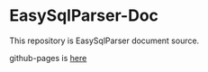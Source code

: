 EasySqlParser-Doc
===

This repository is EasySqlParser document source.

github-pages is [here](https://stroheim.github.io/EasySqlParser-Doc/)